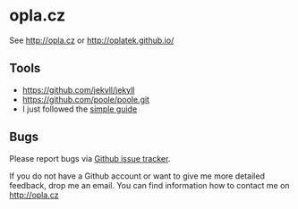 # opla.cz
See http://opla.cz or http://oplatek.github.io/

## Tools
 - https://github.com/jekyll/jekyll
 - https://github.com/poole/poole.git
 - I just followed the [simple guide](http://joshualande.com/jekyll-github-pages-poole/)

## Bugs
Please report bugs via [Github issue tracker](https://github.com/oplatek/oplatek.github.io/issues/new).

If you do not have a Github account or want to give me more detailed feedback, drop me an email.
You can find information how to contact me on http://opla.cz
